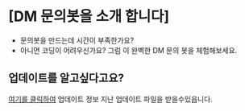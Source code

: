 # **[DM 문의봇을 소개 합니다]**
* 문의봇을 만드는데 시간이 부족한가요?
* 아니면 코딩이 어려우신가요?
그럼 이 완벽한 DM 문의 봇을 체험해보세요.

## 업데이트를 알고싶다고요?
[여기를 클릭하여](/releases) 업데이트 정보 지난 업데이트 파일을 받을수있읍니다.
